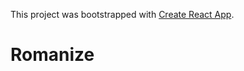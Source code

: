 This project was bootstrapped with [Create React App](https://github.com/facebook/create-react-app).

# Romanize
